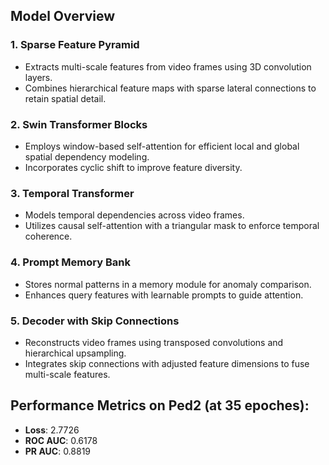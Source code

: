 ## **Model Overview**

### **1. Sparse Feature Pyramid**
- Extracts multi-scale features from video frames using 3D convolution layers.
- Combines hierarchical feature maps with sparse lateral connections to retain spatial detail.

### **2. Swin Transformer Blocks**
- Employs window-based self-attention for efficient local and global spatial dependency modeling.
- Incorporates cyclic shift to improve feature diversity.

### **3. Temporal Transformer**
- Models temporal dependencies across video frames.
- Utilizes causal self-attention with a triangular mask to enforce temporal coherence.

### **4. Prompt Memory Bank**
- Stores normal patterns in a memory module for anomaly comparison.
- Enhances query features with learnable prompts to guide attention.

### **5. Decoder with Skip Connections**
- Reconstructs video frames using transposed convolutions and hierarchical upsampling.
- Integrates skip connections with adjusted feature dimensions to fuse multi-scale features.

## **Performance Metrics on Ped2 (at 35 epoches):**

- **Loss**: 2.7726
- **ROC AUC**: 0.6178
- **PR AUC**: 0.8819
